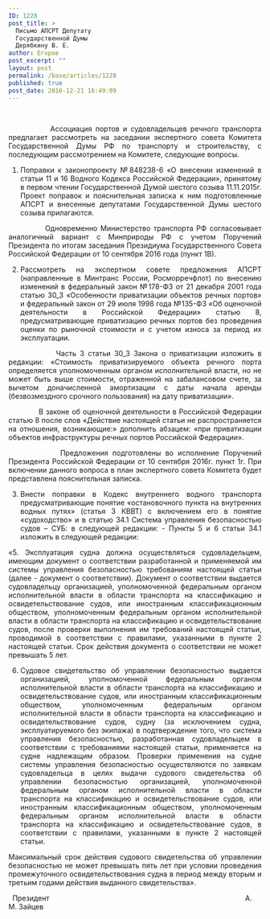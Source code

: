 ```yaml
---
ID: 1228
post_title: >
  Письмо АПСРТ Депутату
  Государственной Думы
  Дерябкину В. Е.
author: Егоров
post_excerpt: ""
layout: post
permalink: /base/articles/1228
published: true
post_date: 2016-12-21 16:49:09
---
```

&nbsp;
&nbsp;
<p style="text-align: justify;">            Ассоциация портов и судовладельцев речного транспорта предлагает рассмотреть на заседании экспертного совета Комитета Государственной Думы РФ по транспорту и строительству, с последующим рассмотрением на Комитете, следующие вопросы.</p>
<ol style="text-align: justify;">
 	<li>Поправки к законопроекту №848238-6 «О внесении изменений в статьи 11 и 16 Водного Кодекса Российской Федерации», принятому в первом чтении Государственной Думой шестого созыва 11.11.2015г. Проект поправок и пояснительная записка к ним подготовленные АПСРТ и внесенные депутатами Государственной Думы шестого созыва прилагаются.</li>
</ol>
<p style="text-align: justify;">            Одновременно Министерство транспорта РФ согласовывает аналогичный вариант с Минприроды РФ с учетом Поручений Президента по итогам заседания Президиума Государственного Совета Российской Федерации от 10 сентября 2016 года (пункт 1В).</p>
<ol style="text-align: justify;" start="2">
 	<li>Рассмотреть на экспертном совете предложения АПСРТ (направленные в Минтранс России, Росморречфлот) по внесению изменений в федеральный закон №178-ФЗ от 21 декабря 2001 года статью 30_3 «Особенности приватизации объектов речных портов» и федеральный закон от 29 июля 1998 года №135-ФЗ «Об оценочной деятельности в Российской Федерации» статью 8, предусматривающие приватизацию речных портов без проведения оценки по рыночной стоимости и с учетом износа за период их эксплуатации.</li>
</ol>
<p style="text-align: justify;">             Часть 3 статьи 30_3 Закона о приватизации изложить в редакции: «Стоимость приватизируемого объекта речного порта определяется уполномоченным органом исполнительной власти, но не может быть выше стоимости, отраженной на забалансовом счете, за вычетом доначисленной амортизации с даты начала аренды (безвозмездного срочного пользования) на дату приватизации».</p>
<p style="text-align: justify;">            В законе об оценочной деятельности в Российской Федерации статью 8 после слов «Действие настоящей статьи не распространяется на отношения, возникающие:» дополнить абзацем: «при приватизации объектов инфраструктуры речных портов Российской Федерации».</p>
<p style="text-align: justify;">            Предложения подготовлены во исполнение Поручений Президента Российской Федерации от 10 сентября 2016г. пункт 1г. При включении данного вопроса в план экспертного совета Комитета будет представлена пояснительная записка.</p>
<ol style="text-align: justify;" start="3">
 	<li>Внести поправки в Кодекс внутреннего водного транспорта предусматривающие понятие «остановочного пункта на внутренних водных путях» (статья 3 КВВТ) с включением его в понятие «судоходство» и в статью 34.1 Система управления безопасностью судов – СУБ: в следующей редакции: - Пункты 5 и 6 статьи 34.1 изложить в следующей редакции:</li>
</ol>
<p style="text-align: justify;">«5. Эксплуатация судна должна осуществляться судовладельцем, имеющим документ о соответствии разработанной и применяемой им системы управления безопасностью требованиям настоящей статьи (далее - документ о соответствии). Документ о соответствии выдается судовладельцу организацией, уполномоченной федеральным органом исполнительной власти в области транспорта на классификацию и освидетельствование судов, или иностранным классификационным обществом, уполномоченным федеральным органом исполнительной власти в области транспорта на классификацию и освидетельствование судов, после проверки выполнения им требований настоящей статьи, проводимой в соответствии с правилами, указанными в пункте 2 настоящей статьи. Срок действия документа о соответствии не может превышать 5 лет.</p>
<ol style="text-align: justify;" start="6">
 	<li>Судовое свидетельство об управлении безопасностью выдается организацией, уполномоченной федеральным органом исполнительной власти в области транспорта на классификацию и освидетельствование судов, или иностранным классификационным обществом, уполномоченным федеральным органом исполнительной власти в области транспорта на классификацию и освидетельствование судов, судну (за исключением судна, эксплуатируемого без экипажа) в подтверждение того, что система управления безопасностью, разработанная судовладельцем в соответствии с требованиями настоящей статьи, применяется на судне надлежащим образом. Проверки применения на судне системы управления безопасностью осуществляются по заявкам судовладельца в целях выдачи судового свидетельства об управлении безопасностью организацией, уполномоченной федеральным органом исполнительной власти в области транспорта на классификацию и освидетельствование судов, или иностранным классификационным обществом, уполномоченным федеральным органом исполнительной власти в области транспорта на классификацию и освидетельствование судов, в соответствии с правилами, указанными в пункте 2 настоящей статьи.</li>
</ol>
<p style="text-align: justify;">Максимальный срок действия судового свидетельства об управлении безопасностью не может превышать пять лет при условии проведения промежуточного освидетельствования судна в период между вторым и третьим годами действия выданного свидетельства».</p>
&nbsp;
Президент                                                                                                   А. М. Зайцев
&nbsp;
&nbsp;